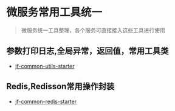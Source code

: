 # 微服务常用工具统一

> 微服务统一工具整理，各个服务可直接接入这些工具进行使用

## 参数打印日志,全局异常，返回值，常用工具类

- [jf-common-utils-starter](https://github.com/1546844168/github-maven-repository/tree/master/jf-common-utils)

## Redis,Redisson常用操作封装

- [jf-common-redis-starter](https://github.com/1546844168/github-maven-repository/tree/master/jf-common-redis)

